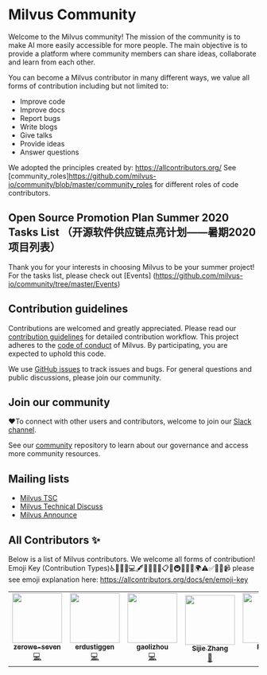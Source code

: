 # Milvus Community

Welcome to the Milvus community! The mission of the community is to make AI more easily accessible for more people. The main objective is to provide a platform where community members can share ideas, collaborate and learn from each other.

You can become a Milvus contributor in many different ways, we value all forms of contribution including but not limited to:

- Improve code 
- Improve docs
- Report bugs
- Write blogs
- Give talks
- Provide ideas
- Answer questions

We adopted the principles created by: https://allcontributors.org/
See [community_roles]https://github.com/milvus-io/community/blob/master/community_roles for different roles of code contributors.

## Open Source Promotion Plan Summer 2020 Tasks List （开源软件供应链点亮计划——暑期2020 项目列表）
Thank you for your interests in choosing Milvus to be your summer project!
For the tasks list, please check out [Events] (https://github.com/milvus-io/community/tree/master/Events)


## Contribution guidelines

Contributions are welcomed and greatly appreciated. Please read our [contribution guidelines](CONTRIBUTING.md) for detailed contribution workflow. This project adheres to the [code of conduct](CODE_OF_CONDUCT.md) of Milvus. By participating, you are expected to uphold this code.

We use [GitHub issues](https://github.com/milvus-io/milvus/issues) to track issues and bugs. For general questions and public discussions, please join our community.

## Join our community

:heart:To connect with other users and contributors, welcome to join our [Slack channel](https://join.slack.com/t/milvusio/shared_invite/enQtNzY1OTQ0NDI3NjMzLWNmYmM1NmNjOTQ5MGI5NDhhYmRhMGU5M2NhNzhhMDMzY2MzNDdlYjM5ODQ5MmE3ODFlYzU3YjJkNmVlNDQ2ZTk).

See our [community](https://github.com/milvus-io/community) repository to learn about our governance and access more community resources.

## Mailing lists

-   [Milvus TSC](https://lists.lfai.foundation/g/milvus-tsc)
-   [Milvus Technical Discuss](https://lists.lfai.foundation/g/milvus-technical-discuss)
-   [Milvus Announce](https://lists.lfai.foundation/g/milvus-announce)

## All Contributors ✨

Below is a list of Milvus contributors. We welcome all forms of contribution!
Emoji Key (Contribution Types)♿️🐛📝💼💻🖋🔣📖🎨💡📋🤔🚇🚧🔌💬🌍⚠️✅📢📓📹 
please see emoji explanation here: https://allcontributors.org/docs/en/emoji-key
<!-- ALL-CONTRIBUTORS-LIST:START - Do not remove or modify this section -->
<!-- prettier-ignore-start -->
<!-- markdownlint-disable -->
<table>
  <tr>
    <td align="center"><a href="https://github.com/zerowe-seven"><img src="https://avatars0.githubusercontent.com/u/57790060?v=4" width="100px;" alt=""/><br /><sub><b>zerowe-seven</b></sub></a><br /><a href="https://github.com/milvus-io/milvus/commits?author=zerowe-seven" title="Code">💻</a></td>
    <td align="center"><a href="https://github.com/erdustiggen"><img src="https://avatars1.githubusercontent.com/u/25433850?v=4" width="100px;" alt=""/><br /><sub><b>erdustiggen</b></sub></a><br /><a href="https://github.com/milvus-io/milvus/commits?author=erdustiggen" title="Code">💻</a></td>
    <td align="center"><a href="https://github.com/gaolizhou"><img src="https://avatars2.githubusercontent.com/u/2884044?v=4" width="100px;" alt=""/><br /><sub><b>gaolizhou</b></sub></a><br /><a href="https://github.com/milvus-io/milvus/commits?author=gaolizhou" title="Code">💻</a></td>
    <td align="center"><a href="https://github.com/akihoni"><img src="https://avatars0.githubusercontent.com/u/36330442?v=4" width="100px;" alt=""/><br /><sub><b>Sijie Zhang</b></sub></a><br /><a href="https://github.com/milvus-io/milvus/commits?author=akihoni" title="Documentation">📖</a></td>
    <td align="center"><a href="https://github.com/PizzaL"><img src="https://avatars0.githubusercontent.com/u/5666666?v=4" width="100px;" alt=""/><br /><sub><b>PizzaL</b></sub></a><br /><a href="https://github.com/milvus-io/milvus/commits?author=PizzaL" title="Code">💻</a></td>
    <td align="center"><a href="https://github.com/levylll"><img src="https://avatars2.githubusercontent.com/u/5645285?v=4" width="100px;" alt=""/><br /><sub><b>levylll</b></sub></a><br /><a href="https://github.com/milvus-io/milvus/commits?author=levylll" title="Code">💻</a></td>
    <td align="center"><a href="https://github.com/aaronjin2010"><img src="https://avatars1.githubusercontent.com/u/48044391?v=4" width="100px;" alt=""/><br /><sub><b>aaronjin2010</b></sub></a><br /><a href="https://github.com/milvus-io/milvus/commits?author=aaronjin2010" title="Code">💻</a></td>
    <td align="center"><a href="https://github.com/kateshaowanjou"><img src="https://avatars0.githubusercontent.com/u/58837504?s=400&u=1a18759bc2e768d157317718c4f24a9c7425c2dd&v=4" width="100px;" alt=""/><br /><sub><b>kateshao</b></sub></a><br /><a href="https://github.com/kateshaowanjou" title="Talk"> 📢</a></td>
  <td align="center"><a href="https://github.com/rifewang"><img src="https://avatars0.githubusercontent.com/u/20348639?s=400&u=ec56a2f8b8317f0be0ffca9a1db8700df97120c8&v=4" width="100px;" alt=""/><br /><sub><b>rifewang</b></sub></a><br /><a href="https://github.com/RifeWang/milvus/pull/2" title="Blog">📝</a></td>
  </tr>
</table>

<!-- markdownlint-enable -->
<!-- prettier-ignore-end -->
<!-- ALL-CONTRIBUTORS-LIST:END -->
